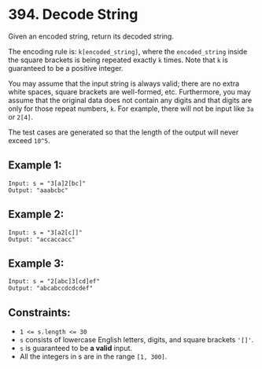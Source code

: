 # 394. Decode String
Given an encoded string, return its decoded string.

The encoding rule is: ```k[encoded_string]```, where the ```encoded_string``` inside the square brackets is being repeated exactly ```k``` times. Note that ```k``` is guaranteed to be a positive integer.

You may assume that the input string is always valid; there are no extra white spaces, square brackets are well-formed, etc. Furthermore, you may assume that the original data does not contain any digits and that digits are only for those repeat numbers, ```k```. For example, there will not be input like ```3a``` or ```2[4]```.

The test cases are generated so that the length of the output will never exceed ```10^5```.

## Example 1:
```
Input: s = "3[a]2[bc]"
Output: "aaabcbc"
```

## Example 2:
```
Input: s = "3[a2[c]]"
Output: "accaccacc"
```
## Example 3:
```
Input: s = "2[abc]3[cd]ef"
Output: "abcabccdcdcdef"
```

## Constraints:

- ```1 <= s.length <= 30```
- ```s``` consists of lowercase English letters, digits, and square brackets ```'[]'```.
- ```s``` is guaranteed to be <strong>a valid</strong> input.
- All the integers in s are in the range ```[1, 300]```.